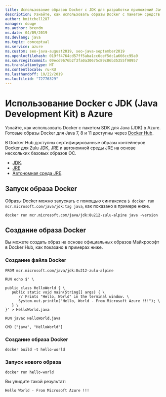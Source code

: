 ```yaml
---
title: Использование образов Docker с JDK для разработки приложений Java в Azure
description: Узнайте, как использовать образы Docker с пакетом средств разработки Java (JDK) для Azure при помощи интерфейса командной строки.
author: bmitchell287
manager: douge
ms.author: brendm
ms.date: 04/09/2019
ms.devlang: java
ms.topic: conceptual
ms.service: azure
ms.custom: seo-java-august2019, seo-java-september2019
ms.openlocfilehash: 019ff4764cd57ff5aba1cc6cef5dc1a666cc95a0
ms.sourcegitcommit: 09ecd9676b2f3fa0a30675c89c06b35355f90957
ms.translationtype: HT
ms.contentlocale: ru-RU
ms.lasthandoff: 10/22/2019
ms.locfileid: "72776329"
---
```

# <a name="use-docker-with-a-java-development-kit-jdk-for-azure"></a>Использование Docker с JDK (Java Development Kit) в Azure 

Узнайте, как использовать Docker с пакетом SDK для Java (JDK) в Azure. Готовые образы Docker для Java 7, 8 и 11 доступны через [Docker Hub](https://hub.docker.com/_/microsoft-java-se).

В Docker Hub доступны сертифицированные образы контейнеров Docker для Zulu JDK, JRE и автономной среды JRE на основе нескольких базовых образов ОС.

* [JDK](https://hub.docker.com/_/microsoft-java-jdk).
* [JRE](https://hub.docker.com/_/microsoft-java-jre)
* [Автономная среда JRE](https://hub.docker.com/_/microsoft-java-jre-headless).

## <a name="running-a-docker-image"></a>Запуск образа Docker

Образы Docker можно запускать с помощью синтаксиса `$ docker run mcr.microsoft.com/java/jdk:tag java`, как показано в примере ниже.

```cli
docker run mcr.microsoft.com/java/jdk:8u212-zulu-alpine java -version 
```

## <a name="creating-a-docker-image"></a>Создание образа Docker

Вы можете создать образ на основе официальных образов Майкрософт в Docker Hub, как показано в примерах ниже.

### <a name="create-a-docker-file"></a>Создание файла Docker

```cli
FROM mcr.microsoft.com/java/jdk:8u212-zulu-alpine 
  
RUN echo $' \
  
public class HelloWorld { \
   public static void main(String[] args) { \
      // Prints "Hello, World" in the terminal window. \
      System.out.println("Hello, World - From Microsoft Azure !!!"); \
   } \
}' > HelloWorld.java
  
RUN javac HelloWorld.java
  
CMD ["java", "HelloWorld"]
```

### <a name="build-a-docker-image"></a>Создание образа Docker

```cli
docker build -t hello-world
```

### <a name="run-the-new-image"></a>Запуск нового образа

```cli
docker run hello-world
```

Вы увидите такой результат:

```output
Hello World - From Microsoft Azure !!!
```
